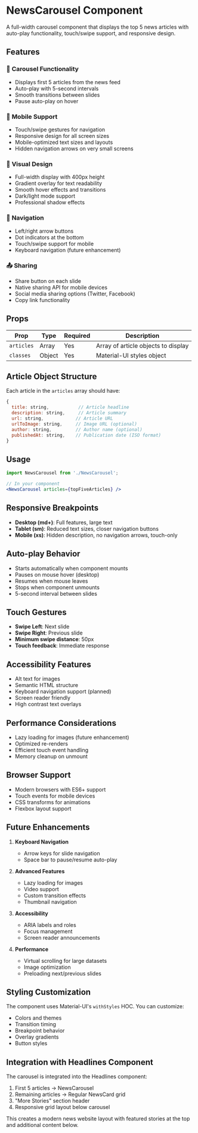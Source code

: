 # NewsCarousel Component

A full-width carousel component that displays the top 5 news articles with auto-play functionality, touch/swipe support, and responsive design.

## Features

### 🎠 **Carousel Functionality**
- Displays first 5 articles from the news feed
- Auto-play with 5-second intervals
- Smooth transitions between slides
- Pause auto-play on hover

### 📱 **Mobile Support**
- Touch/swipe gestures for navigation
- Responsive design for all screen sizes
- Mobile-optimized text sizes and layouts
- Hidden navigation arrows on very small screens

### 🎨 **Visual Design**
- Full-width display with 400px height
- Gradient overlay for text readability
- Smooth hover effects and transitions
- Dark/light mode support
- Professional shadow effects

### 🧭 **Navigation**
- Left/right arrow buttons
- Dot indicators at the bottom
- Touch/swipe support for mobile
- Keyboard navigation (future enhancement)

### 📤 **Sharing**
- Share button on each slide
- Native sharing API for mobile devices
- Social media sharing options (Twitter, Facebook)
- Copy link functionality

## Props

| Prop | Type | Required | Description |
|------|------|----------|-------------|
| `articles` | Array | Yes | Array of article objects to display |
| `classes` | Object | Yes | Material-UI styles object |

## Article Object Structure

Each article in the `articles` array should have:

```javascript
{
  title: string,           // Article headline
  description: string,     // Article summary
  url: string,            // Article URL
  urlToImage: string,     // Image URL (optional)
  author: string,         // Author name (optional)
  publishedAt: string,    // Publication date (ISO format)
}
```

## Usage

```jsx
import NewsCarousel from './NewsCarousel';

// In your component
<NewsCarousel articles={topFiveArticles} />
```

## Responsive Breakpoints

- **Desktop (md+)**: Full features, large text
- **Tablet (sm)**: Reduced text sizes, closer navigation buttons
- **Mobile (xs)**: Hidden description, no navigation arrows, touch-only

## Auto-play Behavior

- Starts automatically when component mounts
- Pauses on mouse hover (desktop)
- Resumes when mouse leaves
- Stops when component unmounts
- 5-second interval between slides

## Touch Gestures

- **Swipe Left**: Next slide
- **Swipe Right**: Previous slide
- **Minimum swipe distance**: 50px
- **Touch feedback**: Immediate response

## Accessibility Features

- Alt text for images
- Semantic HTML structure
- Keyboard navigation support (planned)
- Screen reader friendly
- High contrast text overlays

## Performance Considerations

- Lazy loading for images (future enhancement)
- Optimized re-renders
- Efficient touch event handling
- Memory cleanup on unmount

## Browser Support

- Modern browsers with ES6+ support
- Touch events for mobile devices
- CSS transforms for animations
- Flexbox layout support

## Future Enhancements

1. **Keyboard Navigation**
   - Arrow keys for slide navigation
   - Space bar to pause/resume auto-play

2. **Advanced Features**
   - Lazy loading for images
   - Video support
   - Custom transition effects
   - Thumbnail navigation

3. **Accessibility**
   - ARIA labels and roles
   - Focus management
   - Screen reader announcements

4. **Performance**
   - Virtual scrolling for large datasets
   - Image optimization
   - Preloading next/previous slides

## Styling Customization

The component uses Material-UI's `withStyles` HOC. You can customize:

- Colors and themes
- Transition timing
- Breakpoint behavior
- Overlay gradients
- Button styles

## Integration with Headlines Component

The carousel is integrated into the Headlines component:

1. First 5 articles → NewsCarousel
2. Remaining articles → Regular NewsCard grid
3. "More Stories" section header
4. Responsive grid layout below carousel

This creates a modern news website layout with featured stories at the top and additional content below.
